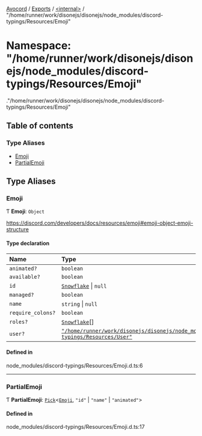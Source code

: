 [Avocord](../README.md) / [Exports](../modules.md) / [<internal\>](internal_.md) / "/home/runner/work/disonejs/disonejs/node\_modules/discord-typings/Resources/Emoji"

# Namespace: "/home/runner/work/disonejs/disonejs/node\_modules/discord-typings/Resources/Emoji"

[<internal>](internal_.md)."/home/runner/work/disonejs/disonejs/node_modules/discord-typings/Resources/Emoji"

## Table of contents

### Type Aliases

- [Emoji](internal_.__home_runner_work_disonejs_disonejs_node_modules_discord_typings_Resources_Emoji_.md#emoji)
- [PartialEmoji](internal_.__home_runner_work_disonejs_disonejs_node_modules_discord_typings_Resources_Emoji_.md#partialemoji)

## Type Aliases

### Emoji

Ƭ **Emoji**: `Object`

https://discord.com/developers/docs/resources/emoji#emoji-object-emoji-structure

#### Type declaration

| Name | Type |
| :------ | :------ |
| `animated?` | `boolean` |
| `available?` | `boolean` |
| `id` | [`Snowflake`](internal_.md#snowflake) \| ``null`` |
| `managed?` | `boolean` |
| `name` | `string` \| ``null`` |
| `require_colons?` | `boolean` |
| `roles?` | [`Snowflake`](internal_.md#snowflake)[] |
| `user?` | [`"/home/runner/work/disonejs/disonejs/node_modules/discord-typings/Resources/User"`](internal_.__home_runner_work_disonejs_disonejs_node_modules_discord_typings_Resources_User_.md) |

#### Defined in

node_modules/discord-typings/Resources/Emoji.d.ts:6

___

### PartialEmoji

Ƭ **PartialEmoji**: [`Pick`](internal_.md#pick)<[`Emoji`](internal_.md#emoji), ``"id"`` \| ``"name"`` \| ``"animated"``\>

#### Defined in

node_modules/discord-typings/Resources/Emoji.d.ts:17
